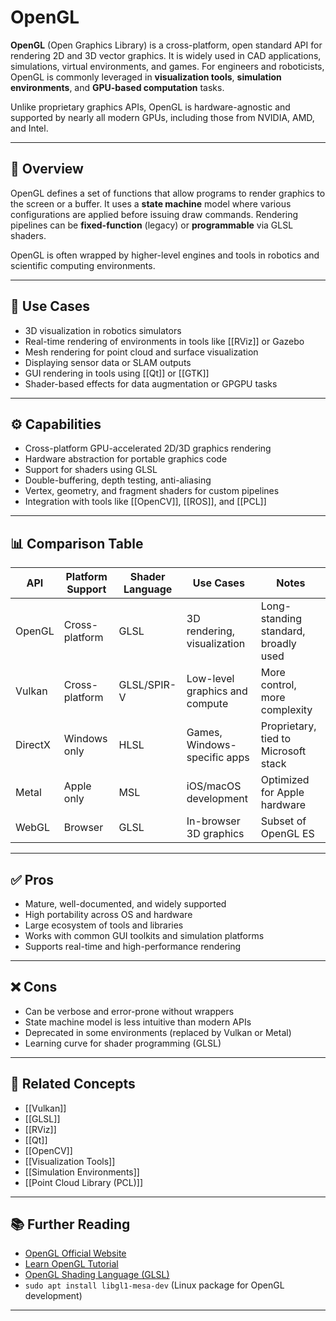 # OpenGL

**OpenGL** (Open Graphics Library) is a cross-platform, open standard API for rendering 2D and 3D vector graphics. It is widely used in CAD applications, simulations, virtual environments, and games. For engineers and roboticists, OpenGL is commonly leveraged in **visualization tools**, **simulation environments**, and **GPU-based computation** tasks.

Unlike proprietary graphics APIs, OpenGL is hardware-agnostic and supported by nearly all modern GPUs, including those from NVIDIA, AMD, and Intel.

---

## 🧠 Overview

OpenGL defines a set of functions that allow programs to render graphics to the screen or a buffer. It uses a **state machine** model where various configurations are applied before issuing draw commands. Rendering pipelines can be **fixed-function** (legacy) or **programmable** via GLSL shaders.

OpenGL is often wrapped by higher-level engines and tools in robotics and scientific computing environments.

---

## 🧪 Use Cases

- 3D visualization in robotics simulators  
- Real-time rendering of environments in tools like [[RViz]] or Gazebo  
- Mesh rendering for point cloud and surface visualization  
- Displaying sensor data or SLAM outputs  
- GUI rendering in tools using [[Qt]] or [[GTK]]  
- Shader-based effects for data augmentation or GPGPU tasks

---

## ⚙️ Capabilities

- Cross-platform GPU-accelerated 2D/3D graphics rendering  
- Hardware abstraction for portable graphics code  
- Support for shaders using GLSL  
- Double-buffering, depth testing, anti-aliasing  
- Vertex, geometry, and fragment shaders for custom pipelines  
- Integration with tools like [[OpenCV]], [[ROS]], and [[PCL]]  

---

## 📊 Comparison Table

| API            | Platform Support | Shader Language | Use Cases                         | Notes                                 |
|----------------|------------------|-----------------|-----------------------------------|----------------------------------------|
| OpenGL         | Cross-platform   | GLSL            | 3D rendering, visualization       | Long-standing standard, broadly used  |
| Vulkan         | Cross-platform   | GLSL/SPIR-V     | Low-level graphics and compute    | More control, more complexity         |
| DirectX        | Windows only     | HLSL            | Games, Windows-specific apps      | Proprietary, tied to Microsoft stack  |
| Metal          | Apple only       | MSL             | iOS/macOS development             | Optimized for Apple hardware          |
| WebGL          | Browser          | GLSL            | In-browser 3D graphics            | Subset of OpenGL ES                   |

---

## ✅ Pros

- Mature, well-documented, and widely supported  
- High portability across OS and hardware  
- Large ecosystem of tools and libraries  
- Works with common GUI toolkits and simulation platforms  
- Supports real-time and high-performance rendering  

---

## ❌ Cons

- Can be verbose and error-prone without wrappers  
- State machine model is less intuitive than modern APIs  
- Deprecated in some environments (replaced by Vulkan or Metal)  
- Learning curve for shader programming (GLSL)

---

## 🔗 Related Concepts

- [[Vulkan]]  
- [[GLSL]]
- [[RViz]]  
- [[Qt]]  
- [[OpenCV]]  
- [[Visualization Tools]]  
- [[Simulation Environments]]  
- [[Point Cloud Library (PCL)]]

---

## 📚 Further Reading

- [OpenGL Official Website](https://www.opengl.org/)  
- [Learn OpenGL Tutorial](https://learnopengl.com/)  
- [OpenGL Shading Language (GLSL)](https://www.khronos.org/opengl/wiki/OpenGL_Shading_Language)  
- `sudo apt install libgl1-mesa-dev` (Linux package for OpenGL development)

---

